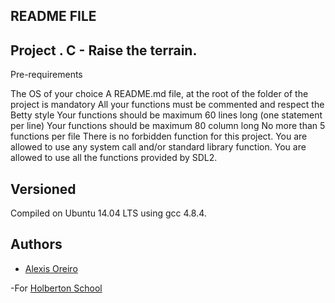 ## README FILE

## Project . C - Raise the terrain.

Pre-requirements 


The OS of your choice
A README.md file, at the root of the folder of the project is mandatory
All your functions must be commented and respect the Betty style
Your functions should be maximum 60 lines long (one statement per line)
Your functions should be maximum 80 column long
No more than 5 functions per file
There is no forbidden function for this project. You are allowed to use any system call and/or standard library function.
You are allowed to use all the functions provided by SDL2.

## Versioned 

Compiled on Ubuntu 14.04 LTS using gcc 4.8.4.

## Authors 

- [Alexis Oreiro](https://github.com/alexoreiro)

-For [Holberton School](https://www.holbertonschool.com/uy)